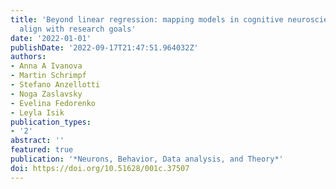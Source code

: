 ```yaml
---
title: 'Beyond linear regression: mapping models in cognitive neuroscience should
  align with research goals'
date: '2022-01-01'
publishDate: '2022-09-17T21:47:51.964032Z'
authors:
- Anna A Ivanova
- Martin Schrimpf
- Stefano Anzellotti
- Noga Zaslavsky
- Evelina Fedorenko
- Leyla Isik
publication_types:
- '2'
abstract: ''
featured: true
publication: '*Neurons, Behavior, Data analysis, and Theory*'
doi: https://doi.org/10.51628/001c.37507
---
```

